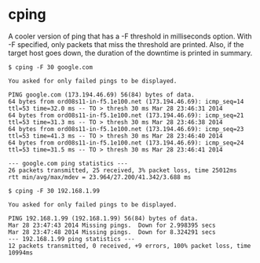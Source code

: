 cping
=====

A cooler version of ping that has a -F threshold in milliseconds option.  With -F specified, only 
packets that miss the threshold are printed.  Also, if the target host goes down, the duration of the downtime
is printed in summary.

```
$ cping -F 30 google.com

You asked for only failed pings to be displayed.

PING google.com (173.194.46.69) 56(84) bytes of data.
64 bytes from ord08s11-in-f5.1e100.net (173.194.46.69): icmp_seq=14 ttl=53 time=32.0 ms -- TO > thresh 30 ms Mar 28 23:46:31 2014
64 bytes from ord08s11-in-f5.1e100.net (173.194.46.69): icmp_seq=21 ttl=53 time=31.3 ms -- TO > thresh 30 ms Mar 28 23:46:38 2014
64 bytes from ord08s11-in-f5.1e100.net (173.194.46.69): icmp_seq=23 ttl=53 time=41.3 ms -- TO > thresh 30 ms Mar 28 23:46:40 2014
64 bytes from ord08s11-in-f5.1e100.net (173.194.46.69): icmp_seq=24 ttl=53 time=31.5 ms -- TO > thresh 30 ms Mar 28 23:46:41 2014

--- google.com ping statistics ---
26 packets transmitted, 25 received, 3% packet loss, time 25012ms
rtt min/avg/max/mdev = 23.964/27.200/41.342/3.688 ms

```

```
$ cping -F 30 192.168.1.99

You asked for only failed pings to be displayed.

PING 192.168.1.99 (192.168.1.99) 56(84) bytes of data.
Mar 28 23:47:43 2014 Missing pings.  Down for 2.998395 secs
Mar 28 23:47:48 2014 Missing pings.  Down for 8.324291 secs
--- 192.168.1.99 ping statistics ---
12 packets transmitted, 0 received, +9 errors, 100% packet loss, time 10994ms
```
